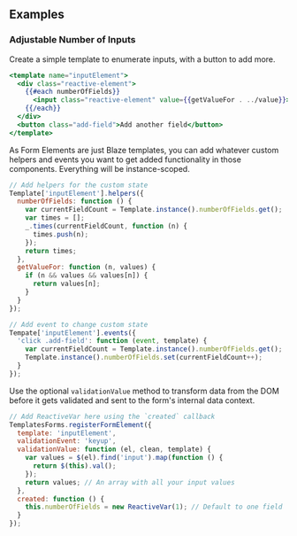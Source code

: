 ## Examples

### Adjustable Number of Inputs

Create a simple template to enumerate inputs, with a button to add more.

```handlebars
<template name="inputElement">
  <div class="reactive-element">
    {{#each numberOfFields}}
      <input class="reactive-element" value={{getValueFor . ../value}}>
    {{/each}}
  </div>
  <button class="add-field">Add another field</button>
</template>
```

As Form Elements are just Blaze templates, you can add whatever custom helpers and events
you want to get added functionality in those components. Everything will be instance-scoped.

```javascript
// Add helpers for the custom state
Template['inputElement'].helpers({
  numberOfFields: function () {
    var currentFieldCount = Template.instance().numberOfFields.get();
    var times = [];
    _.times(currentFieldCount, function (n) {
      times.push(n);
    });
    return times;
  },
  getValueFor: function (n, values) {
    if (n && values && values[n]) {
      return values[n];
    }
  }
});

// Add event to change custom state
Tempate['inputElement'].events({
  'click .add-field': function (event, template) {
    var currentFieldCount = Template.instance().numberOfFields.get();
    Template.instance().numberOfFields.set(currentFieldCount++);
  }
});
```

Use the optional `validationValue` method to transform data from the DOM before it gets
validated and sent to the form's internal data context.

```javascript
// Add ReactiveVar here using the `created` callback
TemplatesForms.registerFormElement({
  template: 'inputElement',
  validationEvent: 'keyup',
  validationValue: function (el, clean, template) {
    var values = $(el).find('input').map(function () {
      return $(this).val();
    });
    return values; // An array with all your input values
  },
  created: function () {
    this.numberOfFields = new ReactiveVar(1); // Default to one field
  }
});
```
